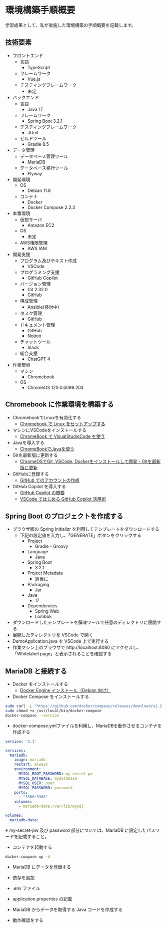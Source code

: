 # 環境構築手順概要

学習成果として、私が実施した環境構築の手順概要を記載します。

## 技術要素

- フロントエンド
  - 言語
    - TypeScript
  - フレームワーク
    - Vue.js
  - テスティングフレームワーク
    - 未定
- バックエンド
  - 言語
    - Java 17
  - フレームワーク
    - Spring Boot 3.2.1
  - テスティングフレームワーク
    - JUnit
  - ビルドツール
    - Gradle 8.5
- データ管理
  - データベース管理ツール
    - MariaDB
  - データベース移行ツール
    - Flyway
- 開発環境
  - OS
    - Debian 11.8
  - コンテナ
    - Docker
    - Docker Compose 2.2.3
- 本番環境
  - 仮想サーバ
    - Amazon EC2
  - OS
    - 未定
  - AWS権限管理
    - AWS IAM
- 開発支援
  - プログラム及びテキスト作成
    - VSCode
  - プログラミング支援
    - GitHub Copilot
  - バージョン管理
    - Git 2.32.0
    - GitHub
  - 構成管理
    - Ansible(検討中)
  - タスク管理
    - GitHub
  - ドキュメント管理
    - GitHub
    - Notion
  - チャットツール
    - Slack
  - 総合支援
    - ChatGPT 4
- 作業環境
  - マシン
    - Chromebook
  - OS
    - ChromeOS 120.0.6099.203

## Chromebook に作業環境を構築する

- ChromebookでLinuxを有効化する
  - [Chromebook で Linux をセットアップする](https://support.google.com/chromebook/answer/9145439?hl=ja)
- マシンにVSCodeをインストールする
  - [ChromeBook で VisualStudioCode を使う](https://zenn.dev/gatabutsu/articles/82008b901c4f04)
- Javaを導入する
  - [ChromeBookでJavaを使う](https://gotoblog.org/chromebook-java/)
- Gitを最新版に更新する
  - [ChromeOSでGit, VSCode, Dockerをインストールして開発 - Gitを最新版に更新](https://qiita.com/pyama2000/items/90b189964f71def53b19#git%E3%82%92%E6%9C%80%E6%96%B0%E7%89%88%E3%81%AB%E6%9B%B4%E6%96%B0)
- GitHubに登録する
  - [GitHub でのアカウントの作成](https://docs.github.com/ja/get-started/quickstart/creating-an-account-on-github)
- GitHub Copilot を導入する
  - [GitHub Copilot の概要](https://docs.github.com/ja/copilot/using-github-copilot/getting-started-with-github-copilot)
  - [VSCode ではじめる GitHub Copilot 活用術](https://qiita.com/RyoWakabayashi/items/1207128e88669c76bf5f)

## Spring Boot のプロジェクトを作成する

- ブラウザ版の Spring Initializr を利用してテンプレートをダウンロードする
  - 下記の設定値を入力し、「GENERATE」ボタンをクリックする
    - Project
      - Gradle - Groovy
    - Language
      - Java
    - Spring Boot
      - 3.2.1
    - Project Metadata
      - 適当に
    - Packaging
      - Jar
    - Java
      - 17
    - Dependencies
      - Spring Web
      - Lombok
- ダウンロードしたテンプレートを解凍ツールで任意のディレクトリに展開する
- 展開したディレクトリを VSCode で開く
- DemoApplication.java を VSCode 上で実行する
- 作業マシン上のブラウザで http://localhost:8080 にアクセスし、「Whitelabel page」と表示されることを確認する

## MariaDB と接続する

- Docker をインストールする
  - [Docker Engine インストール（Debian 向け）](https://matsuand.github.io/docs.docker.jp.onthefly/engine/install/debian/)
- Docker Compose をインストールする

```bash
sudo curl -L "https://github.com/docker/compose/releases/download/v2.2.3/docker-compose-$(uname -s)-$(uname -m)" -o /usr/local/bin/docker-compose
sudo chmod +x /usr/local/bin/docker-compose
docker-compose --version
```

- docker-compose.ymlファイルを利用し、MariaDBを動作させるコンテナを作成する

```yaml
version: '3.1'

services:
  mariadb:
    image: mariadb
    restart: always
    environment:
      MYSQL_ROOT_PASSWORD: my-secret-pw
      MYSQL_DATABASE: mydatabase
      MYSQL_USER: user
      MYSQL_PASSWORD: password
    ports:
      - "3306:3306"
    volumes:
      - mariadb-data:/var/lib/mysql

volumes:
  mariadb-data:
```

※ my-secret-pw 及び password 部分については、MariaDB に設定したパスワードを記載すること。

- コンテナを起動する

```bash
docker-compose up -d
```

- MariaDB にデータを登録する

- 依存を追加
- .env ファイル
- application.properties の記載
- MariaDB からデータを取得する Java コードを作成する
- 動作確認をする
